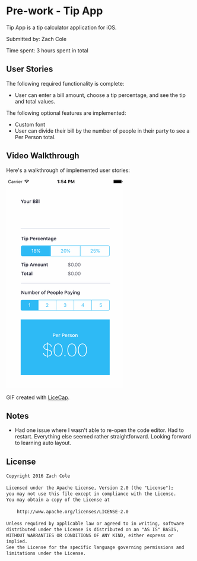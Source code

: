 # Pre-work - Tip App

Tip App is a tip calculator application for iOS.

Submitted by: Zach Cole

Time spent: 3 hours spent in total

## User Stories

The following required functionality is complete:
* User can enter a bill amount, choose a tip percentage, and see the tip and total values.

The following optional features are implemented:
* Custom font
* User can divide their bill by the number of people in their party to see a Per Person total.

## Video Walkthrough 

Here's a walkthrough of implemented user stories:



<img src='/tip-app-gif.gif' title='Video Walkthrough' width='' alt='Video Walkthrough' />

GIF created with [LiceCap](http://www.cockos.com/licecap/).

## Notes

* Had one issue where I wasn't able to re-open the code editor. Had to restart. Everything else seemed rather straightforward. Looking forward to learning auto layout. 

## License

    Copyright 2016 Zach Cole

    Licensed under the Apache License, Version 2.0 (the "License");
    you may not use this file except in compliance with the License.
    You may obtain a copy of the License at

        http://www.apache.org/licenses/LICENSE-2.0

    Unless required by applicable law or agreed to in writing, software
    distributed under the License is distributed on an "AS IS" BASIS,
    WITHOUT WARRANTIES OR CONDITIONS OF ANY KIND, either express or implied.
    See the License for the specific language governing permissions and
    limitations under the License.
